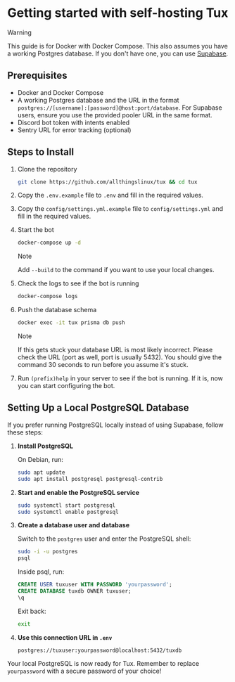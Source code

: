 # Getting started with self-hosting Tux
> [!WARNING]
> This guide is for Docker with Docker Compose. This also assumes you have a working Postgres database. If you don't have one, you can use [Supabase](https://supabase.io/).

## Prerequisites
- Docker and Docker Compose
- A working Postgres database and the URL in the format `postgres://[username]:[password]@host:port/database`. For Supabase users, ensure you use the provided pooler URL in the same format.
- Discord bot token with intents enabled
- Sentry URL for error tracking (optional)

## Steps to Install
1. Clone the repository

    ```bash
    git clone https://github.com/allthingslinux/tux && cd tux
    ```

2. Copy the `.env.example` file to `.env` and fill in the required values.

3. Copy the `config/settings.yml.example` file to `config/settings.yml` and fill in the required values.

4. Start the bot

    ```bash
    docker-compose up -d
    ```

    > [!NOTE]
    > Add `--build` to the command if you want to use your local changes.

5. Check the logs to see if the bot is running

    ```bash
    docker-compose logs
    ```

6. Push the database schema

    ```bash
    docker exec -it tux prisma db push
    ```

    > [!NOTE]
    > If this gets stuck your database URL is most likely incorrect. Please check the URL (port as well, port is usually 5432). You should give the command 30 seconds to run before you assume it's stuck.

7. Run `(prefix)help` in your server to see if the bot is running. If it is, now you can start configuring the bot.

## Setting Up a Local PostgreSQL Database

If you prefer running PostgreSQL locally instead of using Supabase, follow these steps:

1. **Install PostgreSQL**

   On Debian, run:

   ```bash
   sudo apt update
   sudo apt install postgresql postgresql-contrib
   ```

2. **Start and enable the PostgreSQL service**

   ```bash
   sudo systemctl start postgresql
   sudo systemctl enable postgresql
   ```

3. **Create a database user and database**

   Switch to the `postgres` user and enter the PostgreSQL shell:

   ```bash
   sudo -i -u postgres
   psql
   ```

   Inside psql, run:

   ```sql
   CREATE USER tuxuser WITH PASSWORD 'yourpassword';
   CREATE DATABASE tuxdb OWNER tuxuser;
   \q
   ```

   Exit back:

   ```bash
   exit
   ```

4. **Use this connection URL in `.env`**

   ```
   postgres://tuxuser:yourpassword@localhost:5432/tuxdb
   ```

Your local PostgreSQL is now ready for Tux. Remember to replace `yourpassword` with a secure password of your choice!

